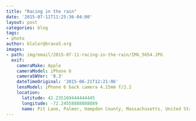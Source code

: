 ```yaml
---
title: "Racing in the rain"
date: '2015-07-11T11:25:36-04:00'
layout: post
categories: blog
tags:
- photo
author: blalor@bravo5.org
images:
- path: img/email/2015-07-11-racing-in-the-rain/IMG_5654.JPG
  exif:
    cameraMake: Apple
    cameraModel: iPhone 6
    cameraSWVer: '8.3'
    dateTimeOriginal: '2015-06-21T12:21:06'
    lensModel: iPhone 6 back camera 4.15mm f/2.2
    location:
      latitude: 42.235169444444445
      longitude: -72.24558888888889
      name: Pit Lane, Palmer, Hampden County, Massachusetts, United States of America
---
```




